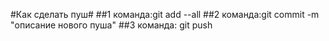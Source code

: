 #Как сделать пуш#
##1 команда:git add --all
##2 команда:git commit -m "описание нового пуша"
##3 команда: git push
